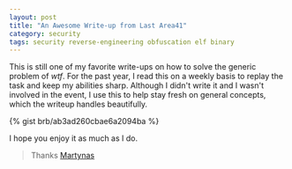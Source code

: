 ```yaml
---
layout: post
title: "An Awesome Write-up from Last Area41"
category: security
tags: security reverse-engineering obfuscation elf binary
---
```


This is still one of my favorite write-ups on how to solve the generic problem of _*wtf*_. For the past year, I read this on a weekly basis to replay the task and keep my abilities sharp. Although I didn't write it and I wasn't involved in the event, I use this to help stay fresh on general concepts, which the writeup handles beautifully.

{% gist brb/ab3ad260cbae6a2094ba %}

I hope you enjoy it as much as I do.

> Thanks [Martynas](http://lambda.lt/)